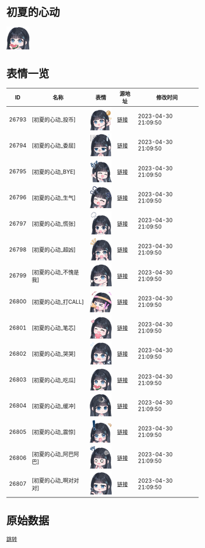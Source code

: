 # 初夏的心动

<img src="./cover.png" height="60" alt="cover" />

# 表情一览

|ID|名称|表情|源地址|修改时间|
|----|----|----|----|----|
|26793|[初夏的心动_投币]|<img src="./pic/026793_%5B初夏的心动_投币%5D.png" height="60" alt="投币"/>|[链接](https://i0.hdslb.com/bfs/garb/9497c27c8bb24a6ac834f4d2cec08060482ac0db.png)|2023-04-30 21:09:50|
|26794|[初夏的心动_委屈]|<img src="./pic/026794_%5B初夏的心动_委屈%5D.png" height="60" alt="委屈"/>|[链接](https://i0.hdslb.com/bfs/garb/798e826dcf0bb5e60a2e881ac3bf186ad927412d.png)|2023-04-30 21:09:50|
|26795|[初夏的心动_BYE]|<img src="./pic/026795_%5B初夏的心动_BYE%5D.png" height="60" alt="BYE"/>|[链接](https://i0.hdslb.com/bfs/garb/99180eba9ab33c2ba10c1a3aba4dfb4f8fcaab59.png)|2023-04-30 21:09:50|
|26796|[初夏的心动_生气]|<img src="./pic/026796_%5B初夏的心动_生气%5D.png" height="60" alt="生气"/>|[链接](https://i0.hdslb.com/bfs/garb/764ec960b526f6d6a53e264d06016c9e1c9436b4.png)|2023-04-30 21:09:50|
|26797|[初夏的心动_慌张]|<img src="./pic/026797_%5B初夏的心动_慌张%5D.png" height="60" alt="慌张"/>|[链接](https://i0.hdslb.com/bfs/garb/4a15a9f2b400f0426ab81cee9e14471a0e91f012.png)|2023-04-30 21:09:50|
|26798|[初夏的心动_超凶]|<img src="./pic/026798_%5B初夏的心动_超凶%5D.png" height="60" alt="超凶"/>|[链接](https://i0.hdslb.com/bfs/garb/c64aea2ab60429bdf60b02988adc242cfce2624f.png)|2023-04-30 21:09:50|
|26799|[初夏的心动_不愧是我]|<img src="./pic/026799_%5B初夏的心动_不愧是我%5D.png" height="60" alt="不愧是我"/>|[链接](https://i0.hdslb.com/bfs/garb/cfc01a9376138ea3d68c0a50b2dcc6fd2e5d17d1.png)|2023-04-30 21:09:50|
|26800|[初夏的心动_打CALL]|<img src="./pic/026800_%5B初夏的心动_打CALL%5D.png" height="60" alt="打CALL"/>|[链接](https://i0.hdslb.com/bfs/garb/adf3ed7a4ab11b3db90224501a9b2be7385847df.png)|2023-04-30 21:09:50|
|26801|[初夏的心动_笔芯]|<img src="./pic/026801_%5B初夏的心动_笔芯%5D.png" height="60" alt="笔芯"/>|[链接](https://i0.hdslb.com/bfs/garb/1c610d98f2a24cc0981107e946160f81a3946b16.png)|2023-04-30 21:09:50|
|26802|[初夏的心动_哭哭]|<img src="./pic/026802_%5B初夏的心动_哭哭%5D.png" height="60" alt="哭哭"/>|[链接](https://i0.hdslb.com/bfs/garb/4bae7bbf6a7f4849fcaa05290f202a8391273c19.png)|2023-04-30 21:09:50|
|26803|[初夏的心动_吃瓜]|<img src="./pic/026803_%5B初夏的心动_吃瓜%5D.png" height="60" alt="吃瓜"/>|[链接](https://i0.hdslb.com/bfs/garb/3a297a231433bf96ae754d40f7036a5ad5143a45.png)|2023-04-30 21:09:50|
|26804|[初夏的心动_缓冲]|<img src="./pic/026804_%5B初夏的心动_缓冲%5D.png" height="60" alt="缓冲"/>|[链接](https://i0.hdslb.com/bfs/garb/eda735f16c673a7431ee300d2828f675b27b274f.png)|2023-04-30 21:09:50|
|26805|[初夏的心动_震惊]|<img src="./pic/026805_%5B初夏的心动_震惊%5D.png" height="60" alt="震惊"/>|[链接](https://i0.hdslb.com/bfs/garb/a91beab1fa3278b7cd644e80840d0c1a07b66104.png)|2023-04-30 21:09:50|
|26806|[初夏的心动_阿巴阿巴]|<img src="./pic/026806_%5B初夏的心动_阿巴阿巴%5D.png" height="60" alt="阿巴阿巴"/>|[链接](https://i0.hdslb.com/bfs/garb/11348a74eeabaa92aa4a774866d6c424d37537c6.png)|2023-04-30 21:09:50|
|26807|[初夏的心动_啊对对对]|<img src="./pic/026807_%5B初夏的心动_啊对对对%5D.png" height="60" alt="啊对对对"/>|[链接](https://i0.hdslb.com/bfs/garb/2eae5e143247c46d41c03a8d746e9038149ca9f2.png)|2023-04-30 21:09:50|

# 原始数据

[跳转](./raw.json)


